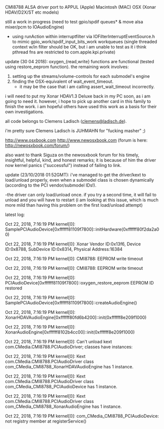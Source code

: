 CMI8788 ALSA driver port to APPUL (Apple) Macintosh (MAC) OSX
(Xonar HDAV/D2X/ST etc models)

still a work in progress (need to test gpio/spdif queues* & move alsa mixer/pcm to IOAudioEngine)
* using runAction within interruptfilter via IOFilterInterruptEventSource.h to mimic gpio_work/spdif_input_bits_work workqueues (single threaded context w/in filter should be OK, but i am unable to test as it i think pthread fns are restricted to com.apple.kpi.private)

update (30 04 2018):
oxygen_{read,write} functions are functional (tested using restore_eeprom function). the remaining work involves:
1. setting up the streams/volume-controls for each submodel's engine
2. finding the OSX-equivalent of wait_event_timeout. 
   * it may be the case that i am calling assert_wait_timeout incorrectly.

i will need to put my Xonar HDAV1.3 Deluxe back in my PC soon, as i am going to need it. however, i hope to pick up another card in this family to finish the work. i am hopeful others have used this work as a basis for their own investigations.


all code belongs to Clemens Ladisch (clemens@ladisch.de).

i'm pretty sure Clemens Ladisch is JUHMAHN for "fucking masher" ;)

http://www.osxbook.com
http://www.newosxbook.com (forum is here: http://newosxbook.com/forum/)

also want to thank Siguza on the newosxbook forum for his timely, insightful, helpful, kind, and honest remarks; it is because of him the driver now kernel panics ("successful") instead of failing to link. 

update (23/10/2018 01:52GMT): i've managed to get the driver/kext to load/unload properly, even when a submodel class is chosen dynamically (according to the PCI vendor/submodel IDs!). 

-the driver can only load/unload once. if you try a second time, it will fail to unload and you will have to restart (i am looking at this issue, which is much more mild than having this problem on the first load/unload attempt) 

latest log:

Oct 22, 2018, 7:16:19 PM kernel[0]: SamplePCIAudioDevice[0xffffff81109f7800]::initHardware(0xffffff80f2da2a00)

Oct 22, 2018, 7:16:19 PM kernel[0]: Xonar Vendor ID:0x13f6, Device ID:0x8788, SubDevice ID:0x8314, Physical Address:16384

Oct 22, 2018, 7:16:19 PM kernel[0]: CMI8788: EEPROM write timeout 

Oct 22, 2018, 7:16:19 PM kernel[0]: CMI8788: EEPROM write timeout 

Oct 22, 2018, 7:16:19 PM kernel[0]: PCIAudioDevice[0xffffff81109f7800]::oxygen_restore_eeprom EEPROM ID restored 

Oct 22, 2018, 7:16:19 PM kernel[0]: SamplePCIAudioDevice[0xffffff81109f7800]::createAudioEngine() 

Oct 22, 2018, 7:16:19 PM kernel[0]: XonarHDAVAudioEngine[0xffffff80fd6b4200]::init(0xffffff8e209f1000) 

Oct 22, 2018, 7:16:19 PM kernel[0]: XonarAudioEngine[0xffffff8102b4cc00]::init(0xffffff8e209f1000) 

Oct 22, 2018, 7:16:19 PM kernel[0]: Can't unload kext com.CMedia.CMI8788.PCIAudioDriver; classes have instances: 

Oct 22, 2018, 7:16:19 PM kernel[0]: Kext com.CMedia.CMI8788.PCIAudioDriver class com_CMedia_CMI8788_XonarHDAVAudioEngine has 1 instance. 

Oct 22, 2018, 7:16:19 PM kernel[0]: Kext com.CMedia.CMI8788.PCIAudioDriver class com_CMedia_CMI8788_PCIAudioDevice has 1 instance. 

Oct 22, 2018, 7:16:19 PM kernel[0]: Kext com.CMedia.CMI8788.PCIAudioDriver class com_CMedia_CMI8788_XonarAudioEngine has 1 instance.  

Oct 22, 2018, 7:16:19 PM kernel[0]: com_CMedia_CMI8788_PCIAudioDevice: not registry member at registerService()